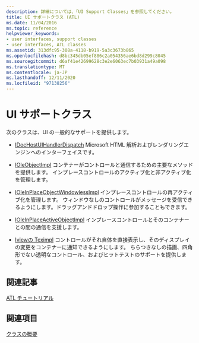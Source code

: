 ```yaml
---
description: 詳細については、「UI Support Classes」を参照してください。
title: UI サポートクラス (ATL)
ms.date: 11/04/2016
ms.topic: reference
helpviewer_keywords:
- user interfaces, support classes
- user interfaces, ATL classes
ms.assetid: 313dfc95-308a-4118-b919-5a3c3673b865
ms.openlocfilehash: d8bc345db05ef886c2a054356ae6bd8d299c8045
ms.sourcegitcommit: d6af41e42699628c3e2e6063ec7b03931a49a098
ms.translationtype: MT
ms.contentlocale: ja-JP
ms.lasthandoff: 12/11/2020
ms.locfileid: "97138256"
---
```

# <a name="ui-support-classes"></a>UI サポートクラス

次のクラスは、UI の一般的なサポートを提供します。

- [IDocHostUIHandlerDispatch](../atl/reference/idochostuihandlerdispatch-interface.md) Microsoft HTML 解析およびレンダリングエンジンへのインターフェイスです。

- [IOleObjectImpl](../atl/reference/ioleobjectimpl-class.md) コンテナーがコントロールと通信するための主要なメソッドを提供します。 インプレースコントロールのアクティブ化と非アクティブ化を管理します。

- [IOleInPlaceObjectWindowlessImpl](../atl/reference/ioleinplaceobjectwindowlessimpl-class.md) インプレースコントロールの再アクティブ化を管理します。 ウィンドウなしのコントロールがメッセージを受信できるようにします。ドラッグアンドドロップ操作に参加することもできます。

- [IOleInPlaceActiveObjectImpl](../atl/reference/ioleinplaceactiveobjectimpl-class.md) インプレースコントロールとそのコンテナーとの間の通信を支援します。

- [Iviewの Teximpl](../atl/reference/iviewobjecteximpl-class.md) コントロールがそれ自体を直接表示し、そのディスプレイの変更をコンテナーに通知できるようにします。 ちらつきなしの描画、四角形でない透明なコントロール、およびヒットテストのサポートを提供します。

## <a name="related-articles"></a>関連記事

[ATL チュートリアル](../atl/active-template-library-atl-tutorial.md)

## <a name="see-also"></a>関連項目

[クラスの概要](../atl/atl-class-overview.md)
